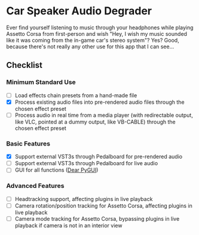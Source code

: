 # Car Speaker Audio Degrader

Ever find yourself listening to music through your headphones while playing Assetto Corsa from first-person and wish "Hey, I wish my music sounded like it was coming from the in-game car's stereo system"? Yes? Good, because there's not really any other use for this app that I can see...

## Checklist
### Minimum Standard Use
- [ ] Load effects chain presets from a hand-made file
- [x] Process existing audio files into pre-rendered audio files through the chosen effect preset
- [ ] Process audio in real time from a media player (with redirectable output, like VLC, pointed at a dummy output, like VB-CABLE) through the chosen effect preset

### Basic Features
- [x] Support external VST3s through Pedalboard for pre-rendered audio
- [ ] Support external VST3s through Pedalboard for live audio
- [ ] GUI for all functions ([Dear PyGUI](https://github.com/hoffstadt/DearPyGui))

### Advanced Features
- [ ] Headtracking support, affecting plugins in live playback
- [ ] Camera rotation/position tracking for Assetto Corsa, affecting plugins in live playback
- [ ] Camera mode tracking for Assetto Corsa, bypassing plugins in live playback if camera is not in an interior view
